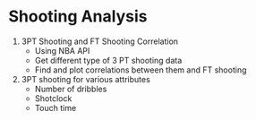 # Shooting Analysis 

1. 3PT Shooting and FT Shooting Correlation
    - Using NBA API
    - Get different type of 3 PT shooting data
    - Find and plot correlations between them and FT shooting
2. 3PT shooting for various attributes
    - Number of dribbles
    - Shotclock
    - Touch time


    


